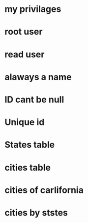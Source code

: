 # my privilages
# root user
# read user
# alaways a name
# ID cant be null
# Unique id 
# States table
# cities table
# cities of carlifornia 
# cities by ststes
